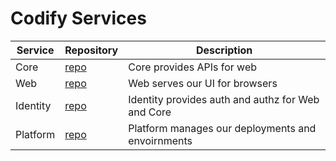 # Codify Services

| Service  | Repository | Description |
| -------- | ---------- | ----------- |
| Core     | [repo](https://github.com/codify-education/core) | Core provides APIs for web |
| Web      | [repo](https://github.com/codify-education/web) | Web serves our UI for browsers |
| Identity | [repo](https://github.com/codify-education/identity) | Identity provides auth and authz for Web and Core |
| Platform | [repo](https://github.com/codify-education/platform) | Platform manages our deployments and envoirnments |
